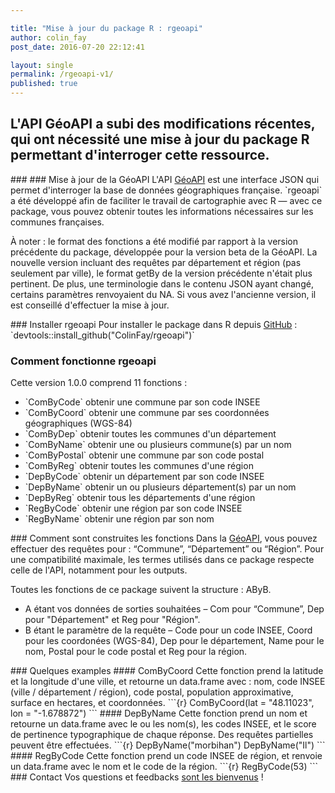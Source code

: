 ```yaml
---

title: "Mise à jour du package R : rgeoapi"
author: colin_fay
post_date: 2016-07-20 22:12:41

layout: single
permalink: /rgeoapi-v1/
published: true
---
```

## L'API GéoAPI a subi des modifications récentes, qui ont nécessité une mise à jour du package R permettant d'interroger cette ressource. <!--more-->
<div id="geoapi" class="section level2">
### 
### Mise à jour de la GéoAPI
L'API <a href="https://api.gouv.fr/api/geoapi.html">GéoAPI</a> est une interface JSON qui permet d'interroger la base de données géographiques française. `rgeoapi` a été développé afin de faciliter le travail de cartographie avec R — avec ce package, vous pouvez obtenir toutes les informations nécessaires sur les communes françaises.

À noter : le format des fonctions a été modifié par rapport à la version précédente du package, développée pour la version beta de la GéoAPI. La nouvelle version incluant des requêtes par département et région (pas seulement par ville), le format getBy de la version précédente n'était plus pertinent. De plus, une terminologie dans le contenu JSON ayant changé, certains paramètres renvoyaient du NA. Si vous avez l'ancienne version, il est conseillé d'effectuer la mise à jour.

</div>
### Installer rgeoapi
Pour installer le package dans R depuis <a href="https://github.com/ColinFay/rgeoapi" target="_blank">GitHub</a>  :
`devtools::install_github("ColinFay/rgeoapi")`

### Comment fonctionne rgeoapi
Cette version 1.0.0 comprend 11 fonctions :
<ul>
 	<li>`ComByCode` obtenir une commune par son code INSEE</li>
 	<li>`ComByCoord` obtenir une commune par ses coordonnées géographiques (WGS-84)</li>
 	<li>`ComByDep` obtenir toutes les communes d'un département</li>
 	<li>`ComByName` obtenir une ou plusieurs commune(s) par un nom</li>
 	<li>`ComByPostal` obtenir une commune par son code postal</li>
 	<li>`ComByReg` obtenir toutes les communes d'une région</li>
 	<li>`DepByCode` obtenir un département par son code INSEE</li>
 	<li>`DepByName` obtenir un ou plusieurs département(s) par un nom</li>
 	<li>`DepByReg` obtenir tous les départements d'une région</li>
 	<li>`RegByCode` obtenir une région par son code INSEE</li>
 	<li>`RegByName` obtenir une région par son nom</li>
</ul>
### Comment sont construites les fonctions
Dans la <a href="https://api.gouv.fr/api/geoapi.html">GéoAPI</a>, vous pouvez effectuer des requêtes pour :  “Commune”, “Département” ou “Région”. Pour une compatibilité maximale, les termes utilisés dans ce package respecte celle de l'API, notamment pour les outputs.

Toutes les fonctions de ce package suivent la structure : AByB.
<ul>
 	<li>A étant vos données de sorties souhaitées – Com pour “Commune”, Dep pour "Département" et Reg pour "Région".</li>
 	<li>B étant le paramètre de la requête – Code pour un code INSEE, Coord pour les coordonées (WGS-84), Dep pour le département, Name pour le nom, Postal pour le code postal et Reg pour la région.</li>
</ul>
### Quelques examples
#### ComByCoord
Cette fonction prend la latitude et la longitude d'une ville, et retourne un data.frame avec : nom, code INSEE (ville / département / région), code postal, population approximative, surface en hectares, et coordonnées.
```{r} 
ComByCoord(lat = "48.11023", lon = "-1.678872") 
```
#### DepByName
Cette fonction prend un nom et retourne un data.frame avec le ou les nom(s), les codes INSEE, et le score de pertinence typographique de chaque réponse. Des requêtes partielles peuvent être effectuées.
```{r} 
DepByName("morbihan")
DepByName("Il")
```
#### RegByCode
Cette fonction prend un code INSEE de région, et renvoie un data.frame avec le nom et le code de la région.
```{r} 
RegByCode(53)
```
### Contact
Vos questions et feedbacks <a href="mailto:contact@colinfay.me">sont les bienvenus</a> !
